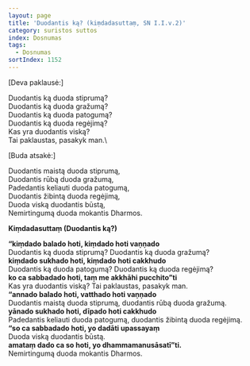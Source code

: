 ```yaml
---
layout: page
title: 'Duodantis ką? (kiṃdadasuttaṃ, SN I.I.v.2)'
category: suristos suttos
index: Dosnumas
tags:
  - Dosnumas
sortIndex: 1152
---
```


[Deva paklausė:]

Duodantis ką duoda stiprumą?\
Duodantis ką duoda gražumą?\
Duodantis ką duoda patogumą?\
Duodantis ką duoda regėjimą?\
Kas yra duodantis viską?\
Tai paklaustas, pasakyk man.\

[Buda atsakė:]

Duodantis maistą duoda stiprumą,\
Duodantis rūbą duoda gražumą,\
Padedantis keliauti duoda patogumą,\
Duodantis žibintą duoda regėjimą,\
Duoda viską duodantis būstą,\
Nemirtingumą duoda mokantis Dharmos.

__Kiṃdadasuttaṃ (Duodantis ką?)__

**“kiṃdado balado hoti, kiṃdado hoti vaṇṇado**\
Duodantis ką duoda stiprumą? Duodantis ką duoda gražumą?\
**kiṃdado sukhado hoti, kiṃdado hoti cakkhudo**\
Duodantis ką duoda patogumą? Duodantis ką duoda regėjimą?\
**ko ca sabbadado hoti, taṃ me akkhāhi pucchito”ti**\
Kas yra duodantis viską? Tai paklaustas, pasakyk man.\
**“annado balado hoti, vatthado hoti vaṇṇado**\
Duodantis maistą duoda stiprumą, duodantis rūbą duoda gražumą.\
**yānado sukhado hoti, dīpado hoti cakkhudo**\
Padedantis keliauti duoda patogumą, duodantis žibintą duoda regėjimą.\
**“so ca sabbadado hoti, yo dadāti upassayaṃ**\
Duoda viską duodantis būstą.\
**amataṃ dado ca so hoti, yo dhammamanusāsatī”ti.**\
Nemirtingumą duoda mokantis Dharmos.
